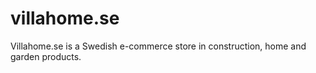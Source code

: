 # villahome.se
Villahome.se is a Swedish e-commerce store in construction, home and garden products.
